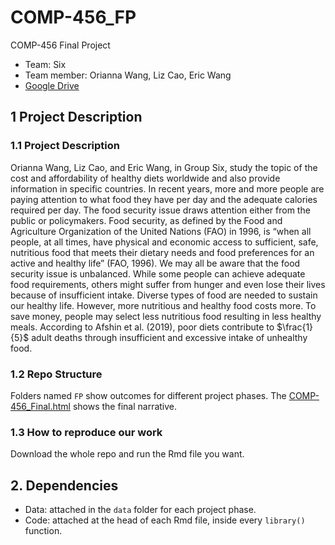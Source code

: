 # COMP-456_FP

COMP-456 Final Project

+ Team: Six
+ Team member: Orianna Wang, Liz Cao, Eric Wang
+ [Google Drive](https://drive.google.com/drive/u/1/folders/1IRXihW1GmscEN4xd1AwOIKdhBgMU1wQr)


## 1 Project Description

### 1.1 Project Description

Orianna Wang, Liz Cao, and Eric Wang, in Group Six, study the topic of the cost and affordability of healthy diets worldwide and also provide information in specific countries. In recent years, more and more people are paying attention to what food they have per day and the adequate calories required per day. The food security issue draws attention either from the public or policymakers. Food security, as defined by the Food and Agriculture Organization of the United Nations (FAO) in 1996, is “when all people, at all times, have physical and economic access to sufficient, safe, nutritious food that meets their dietary needs and food preferences for an active and healthy life” (FAO, 1996). We may all be aware that the food security issue is unbalanced. While some people can achieve adequate food requirements, others might suffer from hunger and even lose their lives because of insufficient intake. Diverse types of food are needed to sustain our healthy life. However, more nutritious and healthy food costs more. To save money, people may select less nutritious food resulting in less healthy meals. According to Afshin et al. (2019), poor diets contribute to $\frac{1}{5}$ adult deaths through insufficient and excessive intake of unhealthy food. 

### 1.2 Repo Structure

Folders named `FP` show outcomes for different project phases. The [COMP-456_Final.html](https://github.com/yixiaowang2001/COMP-456_FP/blob/main/FP5/COMP-456_Final.html) shows the final narrative.

### 1.3 How to reproduce our work

Download the whole repo and run the Rmd file you want.

## 2. Dependencies

+ Data: attached in the `data` folder for each project phase.
+ Code: attached at the head of each Rmd file, inside every `library()` function.
